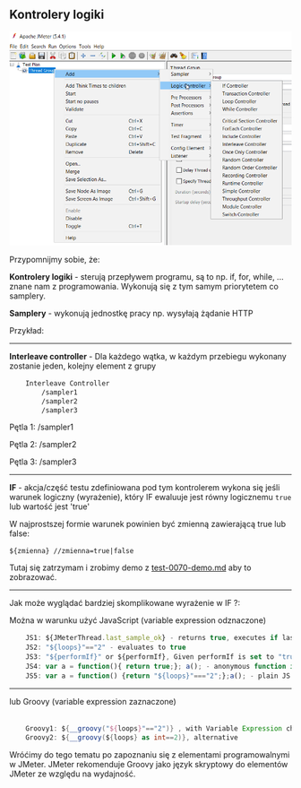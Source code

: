 ## Kontrolery logiki

![kontrolery](img/controllers.png)

Przypomnijmy sobie, że:

**Kontrolery logiki** - sterują przepływem programu, są to np. if, for, while, ... znane nam z programowania. Wykonują się z tym samym priorytetem co samplery.

**Samplery** - wykonują jednostkę pracy np. wysyłają żądanie HTTP

Przykład:

***
**Interleave controller** - Dla każdego wątka, w każdym przebiegu wykonany zostanie jeden, kolejny element z grupy

```
    Interleave Controller
        /sampler1
        /sampler2
        /sampler3
```

Pętla 1: /sampler1

Pętla 2: /sampler2

Pętla 3: /sampler3
***

**IF** - akcja/część testu zdefiniowana pod tym kontrolerem wykona się jeśli warunek logiczny (wyrażenie), który IF ewaluuje jest równy logicznemu `true` lub wartość jest 'true'

W najprostszej formie warunek powinien być zmienną zawierającą true lub false:

    ${zmienna} //zmienna=true|false

Tutaj się zatrzymam i zrobimy demo z [test-0070-demo.md](test-0070-demo.md) aby to zobrazować.

***

Jak może wyglądać bardziej skomplikowane wyrażenie w IF ?:

Można w warunku użyć JavaScript (variable expression odznaczone)

```javascript 
    JS1: ${JMeterThread.last_sample_ok} - returns true, executes if last sample in execution chain was OK
    JS2: "${loops}"=="2" - evaluates to true
    JS3: "${performIf}" or ${performIf}, Given performIf is set to "true"
    JS4: var a = function(){ return true;}; a(); - anonymous function in JS
    JS5: var a = function() {return "${loops}"==="2";};a(); - plain JS executed, strict comparisom
```
***
lub Groovy (variable expression zaznaczone)
```groovy 

    Groovy1: ${__groovy("${loops}"=="2")} , with Variable Expression checked
    Groovy2: ${__groovy(${loops} as int==2)}, alternative
```

Wróćimy do tego tematu po zapoznaniu się z elementami programowalnymi w JMeter.
JMeter rekomenduje Groovy jako język skryptowy do elementów JMeter ze względu na wydajność.
